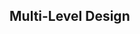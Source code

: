 <link rel="stylesheet" href="{{baseUrl}}/css/textbook.css">

<div class="website-content">

## Multi-Level Design

<div id="main">

<include src="what/embed.md" />

</div>

</div>
